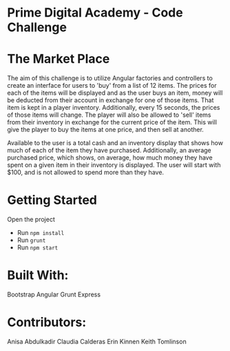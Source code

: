# Prime Digital Academy - Code Challenge
# The Market Place
The aim of this challenge is to utilize Angular factories and controllers to create an interface for users to 'buy' from a list of 12 items. The prices for each of the items will be displayed and as the user buys an item, money will be deducted from their account in exchange for one of those items. That item is kept in a player inventory. Additionally, every 15 seconds, the prices of those items will change. The player will also be allowed to 'sell' items from their inventory in exchange for the current price of the item. This will give the player to buy the items at one price, and then sell at another.

Available to the user is a total cash and an inventory display that shows how much of each of the item they have purchased. Additionally, an average purchased price, which shows, on average, how much money they have spent on a given item in their inventory is displayed. The user will start with $100, and is not allowed to spend more than they have.

# Getting Started
Open the project
* Run `npm install`
* Run `grunt`
* Run `npm start`

# Built With:
Bootstrap
Angular 
Grunt
Express

# Contributors: 
Anisa Abdulkadir
Claudia Calderas
Erin Kinnen
Keith Tomlinson

